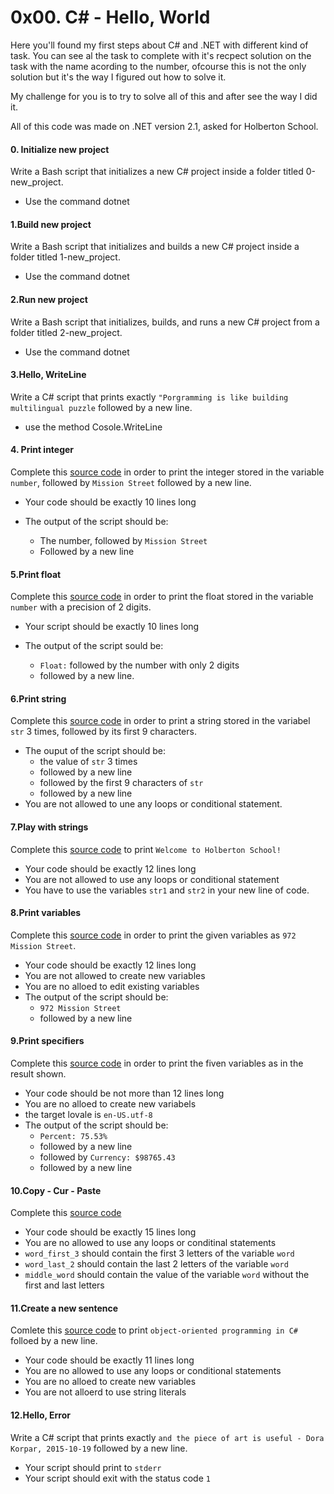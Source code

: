 # 0x00. C# - Hello, World

Here you'll found my first steps about C# and .NET with different kind of task.
You can see al the task to complete with it's recpect solution on the task with the name acording to the number, ofcourse this is not the only solution but it's the way I figured out how to solve it. 

My challenge for you is to try to solve all of this and after see the way I did it.

All of this code was made on .NET version 2.1, asked for Holberton School.


#### 0. Initialize new project
Write a Bash script that initializes a new C# project inside a folder titled 0-new_project.

- Use the command dotnet


#### 1.Build new project
Write a Bash script that initializes and builds a new C# project inside a folder titled 1-new_project.

- Use the command dotnet


#### 2.Run new project
Write a Bash script that initializes, builds, and runs a new C# project from a folder titled 2-new_project.

- Use the command dotnet


#### 3.Hello, WriteLine
Write a C# script that prints exactly ```"Porgramming is like building multilingual puzzle``` followed by a new line.
- use the method Cosole.WriteLine


#### 4. Print integer
Complete this [source code](https://github.com/holbertonschool/0x00.cs/blob/master/4-print_integer.cs) in order to print the integer stored in the variable `number`, followed by `Mission Street` followed by a new line.

* Your code should be exactly 10 lines long
* The output of the script should be:

    - The number, followed by `Mission Street`
    - Followed by a new line


#### 5.Print float
Complete this [source code](https://github.com/holbertonschool/0x00.cs/blob/master/5-print_float.cs) in order to print the float stored in the variable `number` with a precision of 2 digits.

* Your script should be exactly 10 lines long
* The output of the script sould be:

    - `Float:` followed by the number with only 2 digits
    - followed by a new line.


#### 6.Print string
Complete this [source code](https://github.com/holbertonschool/0x00.cs/blob/master/6-print_string.cs) in order to print a string stored in the variabel `str` 3 times, followed by its first 9 characters.

* The ouput of the script should be:
    - the value of `str` 3 times
    - followed by a new line
    - followed by the first 9 characters of `str`
    - followed by a new line
* You are not allowed to une any loops or conditional statement.


#### 7.Play with strings
Complete this [source code](https://github.com/holbertonschool/0x00.cs/blob/master/7-concat.cs) to print `Welcome to Holberton School!`
- Your code should be exactly 12 lines long
- You are not allowed to use any loops or conditional statement
- You have to use the variables `str1` and `str2` in your new line of code.


#### 8.Print variables
Complete this [source code](https://github.com/holbertonschool/0x00.cs/blob/master/8-print_variable.cs) in order to print the given variables as `972 Mission Street`.
- Your code should be exactly 12 lines long
- You are not allowed to create new variables
- You are no alloed to edit existing variables
- The output of the script should be:
    * `972 Mission Street`
    * followed by a new line


#### 9.Print specifiers
Complete this [source code](https://github.com/holbertonschool/0x00.cs/blob/master/9-print_specifiers.cs) in order to print the fiven variables as in the result shown.
- Your code should be not more than 12 lines long
- You are no alloed to create new variabels
- the target lovale is `en-US.utf-8`
- The output of the script should be:
    * `Percent: 75.53%`
    * followed by a new line
    * followed by `Currency: $98765.43`
    * followed by a new line


#### 10.Copy - Cur - Paste
Complete this [source code](https://github.com/holbertonschool/0x00.cs/blob/master/10-copy_cut_paste.cs)
- Your code should be exactly 15 lines long
- You are no allowed to use any loops or conditinal statements
- `word_first_3` should contain the first 3 letters of the variable `word`
- `word_last_2` should contain the last 2 letters of the variable `word`
- `middle_word` should contain the value of the variable `word` without the first and last letters


#### 11.Create a new sentence
Comlete this [source code](https://github.com/hs-hq/0x00.cs/blob/main/11-concat_edges.cs) to print `object-oriented programming in C#` folloed by a new line.
- Your code should be exactly 11 lines long
- You are no allowed to use any loops or conditional statements
- You are no alloed to create new variables
- You are not alloerd to use string literals


#### 12.Hello, Error
Write a C# script that prints exactly `and the piece of art is useful - Dora Korpar, 2015-10-19` followed by a new line.
- Your script should print to `stderr`
- Your script should exit with the status code `1`
